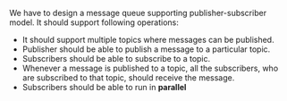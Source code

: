 We have to design a message queue supporting publisher-subscriber model. It should support following operations:

- It should support multiple topics where messages can be published.
- Publisher should be able to publish a message to a particular topic.
- Subscribers should be able to subscribe to a topic.
- Whenever a message is published to a topic, all the subscribers, who are subscribed to that topic, should receive the message.
- Subscribers should be able to run in **parallel**
